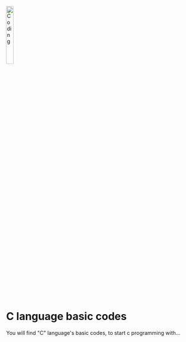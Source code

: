 <img alt="Coding" width="20%" src="https://icon-library.com/images/c-language-icon/c-language-icon-20.jpg">

<h1>C language basic codes</h1>
<p>You will find "C" language's basic codes, to start c programming with...
<br>
</p>
